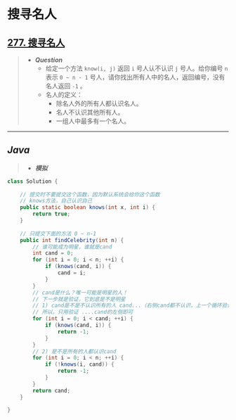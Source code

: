 # 搜寻名人

## [277. 搜寻名人](https://leetcode.cn/problems/find-the-celebrity/)

> - ***Question***
>   - 给定一个方法 `know(i, j)` 返回 `i` 号人认不认识 `j` 号人。给你编号 `n` 表示 `0 ~ n - 1` 号人，请你找出所有人中的名人，返回编号，没有名人返回 `-1` 。
>   - 名人的定义：
>     - 除名人外的所有人都认识名人。
>     - 名人不认识其他所有人。
>     - 一组人中最多有一个名人。

---

## *Java*

> - ***模拟***

```java
class Solution {
    
    // 提交时不要提交这个函数，因为默认系统会给你这个函数
    // knows方法，自己认识自己
    public static boolean knows(int x, int i) {
        return true;
    }
    
    // 只提交下面的方法 0 ~ n-1
    public int findCelebrity(int n) {
        // 谁可能成为明星，谁就是cand
        int cand = 0;
        for (int i = 0; i < n; ++i) {
            if (knows(cand, i)) {
                cand = i;
            }
        }
        // cand是什么？唯一可能是明星的人！
        // 下一步就是验证，它到底是不是明星
        // 1) cand是不是不认识所有的人 cand...（右侧cand都不认识，上一个循环验证了）
        // 所以，只用验证 ....cand的左侧即可
        for (int i = 0; i < cand; ++i) {
            if (knows(cand, i)) {
                return -1;
            }
        }
        // 2) 是不是所有的人都认识cand
        for (int i = 0; i < n; ++i) {
            if (!knows(i, cand)) {
                return -1;
            }
        }
        return cand;
    }
    
}
```
